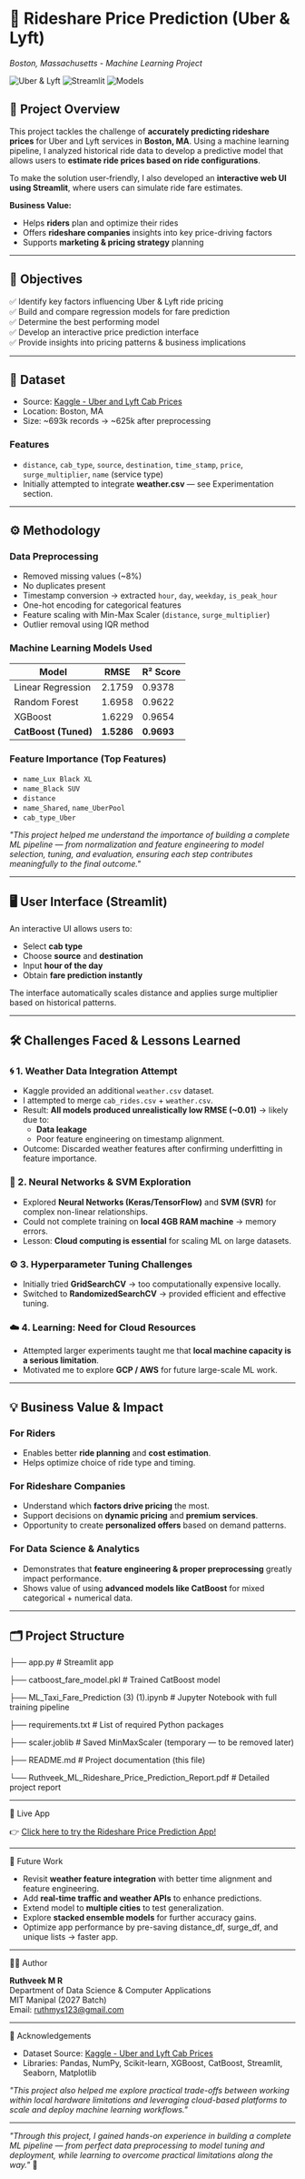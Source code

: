 # 🚕 Rideshare Price Prediction (Uber & Lyft)  
*Boston, Massachusetts - Machine Learning Project*

![Uber & Lyft](https://img.shields.io/badge/Machine%20Learning-Regression-blue) ![Streamlit](https://img.shields.io/badge/UI-Streamlit-green) ![Models](https://img.shields.io/badge/Best%20Model-CatBoost-orange)

## 📌 Project Overview

This project tackles the challenge of **accurately predicting rideshare prices** for Uber and Lyft services in **Boston, MA**. Using a machine learning pipeline, I analyzed historical ride data to develop a predictive model that allows users to **estimate ride prices based on ride configurations**.

To make the solution user-friendly, I also developed an **interactive web UI using Streamlit**, where users can simulate ride fare estimates.

**Business Value:**  
- Helps **riders** plan and optimize their rides  
- Offers **rideshare companies** insights into key price-driving factors  
- Supports **marketing & pricing strategy** planning  

---

## 🎯 Objectives

✅ Identify key factors influencing Uber & Lyft ride pricing  
✅ Build and compare regression models for fare prediction  
✅ Determine the best performing model  
✅ Develop an interactive price prediction interface  
✅ Provide insights into pricing patterns & business implications  

---

## 📂 Dataset

- Source: [Kaggle - Uber and Lyft Cab Prices](https://www.kaggle.com/datasets/ravi72munde/uber-lyft-cab-prices)  
- Location: Boston, MA  
- Size: ~693k records → ~625k after preprocessing  

### Features
- `distance`, `cab_type`, `source`, `destination`, `time_stamp`, `price`, `surge_multiplier`, `name` (service type)
- Initially attempted to integrate **weather.csv** — see Experimentation section.

---

## ⚙️ Methodology

### Data Preprocessing
- Removed missing values (~8%)  
- No duplicates present  
- Timestamp conversion → extracted `hour`, `day`, `weekday`, `is_peak_hour`  
- One-hot encoding for categorical features  
- Feature scaling with Min-Max Scaler (`distance`, `surge_multiplier`)  
- Outlier removal using IQR method  

### Machine Learning Models Used
| Model               | RMSE   | R² Score |
|---------------------|--------|----------|
| Linear Regression   | 2.1759 | 0.9378   |
| Random Forest       | 1.6958 | 0.9622   |
| XGBoost             | 1.6229 | 0.9654   |
| **CatBoost (Tuned)**| **1.5286** | **0.9693** |

### Feature Importance (Top Features)
- `name_Lux Black XL`
- `name_Black SUV`
- `distance`
- `name_Shared`, `name_UberPool`
- `cab_type_Uber`

*"This project helped me understand the importance of building a complete ML pipeline — from normalization and feature engineering to model selection, tuning, and evaluation, ensuring each step contributes meaningfully to the final outcome."*

---

## 🖥️ User Interface (Streamlit)

An interactive UI allows users to:
- Select **cab type**  
- Choose **source** and **destination**  
- Input **hour of the day**  
- Obtain **fare prediction instantly**

The interface automatically scales distance and applies surge multiplier based on historical patterns.

---

## 🛠️ Challenges Faced & Lessons Learned

### 🌀 1. Weather Data Integration Attempt
- Kaggle provided an additional `weather.csv` dataset.
- I attempted to merge `cab_rides.csv` + `weather.csv`.
- Result: **All models produced unrealistically low RMSE (~0.01)** → likely due to:
  - **Data leakage**
  - Poor feature engineering on timestamp alignment.
- Outcome: Discarded weather features after confirming underfitting in feature importance.

### 🧠 2. Neural Networks & SVM Exploration
- Explored **Neural Networks (Keras/TensorFlow)** and **SVM (SVR)** for complex non-linear relationships.
- Could not complete training on **local 4GB RAM machine** → memory errors.
- Lesson: **Cloud computing is essential** for scaling ML on large datasets.

### ⚙️ 3. Hyperparameter Tuning Challenges
- Initially tried **GridSearchCV** → too computationally expensive locally.
- Switched to **RandomizedSearchCV** → provided efficient and effective tuning.

### ☁️ 4. Learning: Need for Cloud Resources
- Attempted larger experiments taught me that **local machine capacity is a serious limitation**.
- Motivated me to explore **GCP / AWS** for future large-scale ML work.

---

## 💡 Business Value & Impact

### For Riders
- Enables better **ride planning** and **cost estimation**.
- Helps optimize choice of ride type and timing.

### For Rideshare Companies
- Understand which **factors drive pricing** the most.
- Support decisions on **dynamic pricing** and **premium services**.
- Opportunity to create **personalized offers** based on demand patterns.

### For Data Science & Analytics
- Demonstrates that **feature engineering & proper preprocessing** greatly impact performance.
- Shows value of using **advanced models like CatBoost** for mixed categorical + numerical data.

---

## 🗂 Project Structure

├── app.py # Streamlit app

├── catboost_fare_model.pkl # Trained CatBoost model

├── ML_Taxi_Fare_Prediction (3) (1).ipynb # Jupyter Notebook with full training pipeline

├── requirements.txt # List of required Python packages

├── scaler.joblib # Saved MinMaxScaler (temporary — to be removed later)

├── README.md # Project documentation (this file)

└── Ruthveek_ML_Rideshare_Price_Prediction_Report.pdf # Detailed project report

---

🚀 Live App

👉 [Click here to try the Rideshare Price Prediction App!](https://rideshare-price-prediction-afhvgrse6snhgbusecldfs.streamlit.app/)

---

🚀 Future Work

- Revisit **weather feature integration** with better time alignment and feature engineering.
- Add **real-time traffic and weather APIs** to enhance predictions.
- Extend model to **multiple cities** to test generalization.
- Explore **stacked ensemble models** for further accuracy gains.
- Optimize app performance by pre-saving distance_df, surge_df, and unique lists → faster app.

---

🧑‍💻 Author

**Ruthveek M R**  
Department of Data Science & Computer Applications  
MIT Manipal (2027 Batch)  
Email: [ruthmys123@gmail.com](mailto:ruthmys123@gmail.com)

---

🤝 Acknowledgements

- Dataset Source: [Kaggle - Uber and Lyft Cab Prices](https://www.kaggle.com/datasets/ravi72munde/uber-lyft-cab-prices)  
- Libraries: Pandas, NumPy, Scikit-learn, XGBoost, CatBoost, Streamlit, Seaborn, Matplotlib

*"This project also helped me explore practical trade-offs between working within local hardware limitations and leveraging cloud-based platforms to scale and deploy machine learning workflows."*

---

*"Through this project, I gained hands-on experience in building a complete ML pipeline — from perfect data preprocessing to model tuning and deployment, while learning to overcome practical limitations along the way."* 🚀


